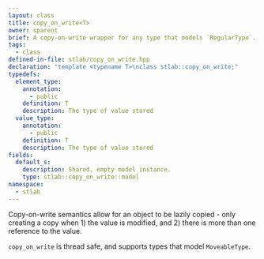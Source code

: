 ```yaml
---
layout: class
title: copy_on_write<T>
owner: sparent
brief: A copy-on-write wrapper for any type that models `RegularType`.
tags:
  - class
defined-in-file: stlab/copy_on_write.hpp
declaration: "template <typename T>\nclass stlab::copy_on_write;"
typedefs:
  element_type:
    annotation:
      - public
    definition: T
    description: The type of value stored
  value_type:
    annotation:
      - public
    definition: T
    description: The type of value stored
fields:
  default_s:
    description: Shared, empty model instance.
    type: stlab::copy_on_write::model
namespace:
  - stlab
---
```


Copy-on-write semantics allow for an object to be lazily copied - only creating a copy when 1) the value is modified, and 2) there is more than one reference to the value.

`copy_on_write` is thread safe, and supports types that model `MoveableType`.

